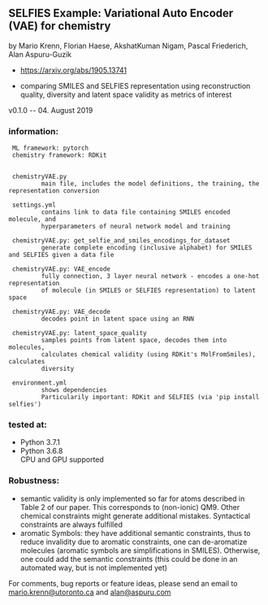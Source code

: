 ## SELFIES Example: Variational Auto Encoder (VAE) for chemistry

by Mario Krenn, Florian Haese, AkshatKuman Nigam, Pascal Friederich, Alan Aspuru-Guzik
- https://arxiv.org/abs/1905.13741
           
- comparing SMILES and SELFIES representation using reconstruction quality, diversity and latent space validity as metrics of interest

v0.1.0 -- 04. August 2019             
                  
### information:
     ML framework: pytorch
     chemistry framework: RDKit     
     
     
     chemistryVAE.py
             main file, includes the model definitions, the training, the representation conversion
     
     settings.yml
             contains link to data file containing SMILES encoded molecule, and
             hyperparameters of neural network model and training
             
     chemistryVAE.py: get_selfie_and_smiles_encodings_for_dataset
             generate complete encoding (inclusive alphabet) for SMILES and SELFIES given a data file
                          
     chemistryVAE.py: VAE_encode
             fully connection, 3 layer neural network - encodes a one-hot representation
             of molecule (in SMILES or SELFIES representation) to latent space
             
     chemistryVAE.py: VAE_decode
             decodes point in latent space using an RNN
             
     chemistryVAE.py: latent_space_quality
             samples points from latent space, decodes them into molecules,
             calculates chemical validity (using RDKit's MolFromSmiles), calculates
             diversity
             
     environment.yml
             shows dependencies
             Particularily important: RDKit and SELFIES (via 'pip install selfies')
    
    
### tested at:
- Python 3.7.1
- Python 3.6.8               
CPU and GPU supported
     

     
     
### Robustness:
- semantic validity is only implemented so far for atoms described in Table 2 of our paper. This corresponds to (non-ionic) QM9. Other chemical constraints might generate additional mistakes. Syntactical constraints are always fulfilled
- aromatic Symbols: they have additional semantic constraints, thus to reduce invalidity due to aromatic constraints, one can de-aromatize molecules (aromatic symbols are simplifications in SMILES). Otherwise, one could add the semantic constraints (this could be done in an automated way, but is not implemented yet)


For comments, bug reports or feature ideas, please send an email to
mario.krenn@utoronto.ca and alan@aspuru.com 
 
